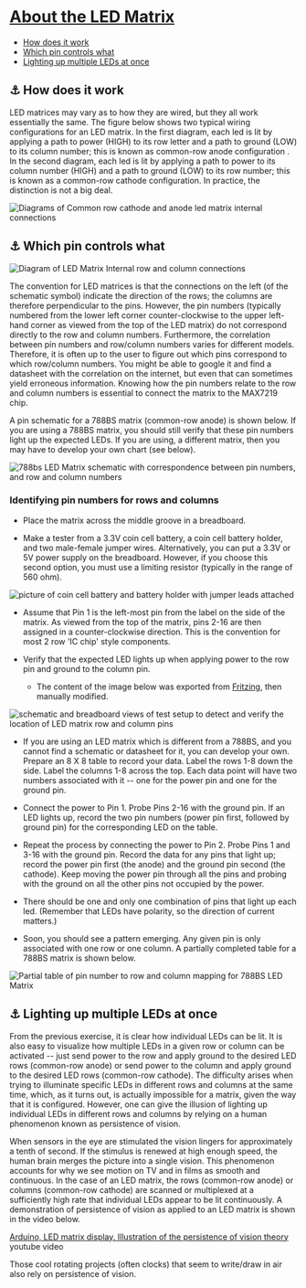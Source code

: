 # [About the LED Matrix](Pumpkin.md)

<link href="css/markdown.css" rel="stylesheet"/>

* [How does it work](#how_matrix_works)
* [Which pin controls what](#pin_row_column)
* [Lighting up multiple LEDs at once](#multiple_at_once)

## <a name="how_matrix_works">⚓</a> How does it work

LED matrices may vary as to how they are wired, but they all work essentially the same.  The figure below shows two typical wiring configurations for an LED matrix.  In the first diagram, each led is lit by applying a path to power (HIGH) to its row letter and a path to ground (LOW) to its column number; this is known as common-row anode configuration . In the second diagram, each led is lit by applying a path to power to its column number (HIGH) and a path to ground (LOW) to its row number; this is known as a common-row cathode configuration. In practice, the distinction is not a big deal.

![Diagrams of Common row cathode and anode led matrix internal connections](pictures/polarity-in-matrix.png)

## <a name="pin_row_column">⚓</a> Which pin controls what

![Diagram of LED Matrix Internal row and column connections](pictures/LED-Matrix-Internal-Structure.png)

The convention for LED matrices is that the connections on the left (of the schematic symbol) indicate the direction of the rows; the columns are therefore perpendicular to the pins.  However, the pin numbers (typically numbered from the lower left corner counter-clockwise to the upper left-hand corner as viewed from the top of the LED matrix) do not correspond directly to the row and column numbers.  Furthermore, the correlation between pin numbers and row/column numbers varies for different models.  Therefore, it is often up to the user to figure out which pins correspond to which row/column numbers.  You might be able to google it and find a datasheet with the correlation on the internet, but even that can sometimes yield erroneous information.  Knowing how the pin numbers relate to the row and column numbers is essential to connect the matrix to the MAX7219 chip.

A pin schematic for a 788BS matrix (common-row anode) is shown below.  If you are using a 788BS matrix, you should still verify that these pin numbers light up the expected LEDs.  If you are using, a different matrix, then you may have to develop your own chart (see below).

![788bs LED Matrix schematic with correspondence between pin numbers, and row and column numbers](pictures/788bs-led-matrix-schematic.svg)

### Identifying pin numbers for rows and columns

* Place the matrix across the middle groove in a breadboard.

* Make a tester from a 3.3V coin cell battery, a coin cell battery holder, and two male-female jumper wires. Alternatively, you can put a 3.3V or 5V power supply on the breadboard.  However, if you choose this second option, you must use a limiting resistor (typically in the range of 560 ohm).

![picture of coin cell battery and battery holder with jumper leads attached](pictures/coin-cell-tester.png)

* Assume that Pin 1 is the left-most pin from the label on the side of the matrix.  As viewed from the top of the matrix, pins 2-16 are then assigned in a counter-clockwise direction.  This is the convention for most 2 row 'IC chip' style components.

* Verify that the expected LED lights up when applying power to the row pin and ground to the column pin.
  * The content of the image below was exported from [Fritzing](https://fritzing.org/), then manually modified.

![schematic and breadboard views of test setup to detect and verify the location of LED matrix row and column pins](pictures/LED-pin-detection.svg)

* If you are using an LED matrix which is different from a 788BS, and you cannot find a schematic or datasheet for it, you can develop your own.  Prepare an 8 X 8 table to record your data.  Label the rows 1-8 down the side.  Label the columns 1-8 across the top. Each data point will have two numbers associated with it -- one for the power pin and one for the ground pin.

* Connect the power to Pin 1.  Probe Pins 2-16 with the ground pin.  If an LED lights up, record the two pin numbers (power pin first, followed by ground pin) for the corresponding LED on the table.

* Repeat the process by connecting the power to Pin 2.   Probe Pins 1 and 3-16 with the ground pin.  Record the data for any pins that light up; record the power pin first (the anode) and the ground pin second (the cathode).  Keep moving the power pin through all the pins and probing with the ground on all the other pins not occupied by the power.

* There should be one and only one combination of pins that light up each led.  (Remember that LEDs have polarity, so the direction of current matters.)

* Soon, you should see a pattern emerging. Any given pin is only associated with one row or one column.  A partially completed table for a 788BS matrix is shown below.

![Partial table of pin number to row and column mapping for 788BS LED Matrix](pictures/matrix-rows-and-columns.png)

## <a name="multiple_at_once">⚓</a> Lighting up multiple LEDs at once

From the previous exercise, it is clear how individual LEDs can be lit.  It is also easy to visualize how multiple LEDs in a given row or column can be activated -- just send power to the row and apply ground to the desired LED rows (common-row anode) or send power to the column and apply ground to the desired LED rows (common-row cathode).  The difficulty arises when trying to illuminate specific LEDs in different rows and columns at the same time, which, as it turns out, is actually impossible for a matrix, given the way that it is configured.  However, one can give the illusion of lighting up individual LEDs in different rows and columns by relying on a human phenomenon known as persistence of vision.

When sensors in the eye are stimulated the vision lingers for approximately a tenth of second. If the stimulus is renewed at high enough speed, the human brain merges the picture into a single vision.  This phenomenon accounts for why we see motion on TV and in films as smooth and continuous. In the case of an LED matrix, the rows (common-row anode) or columns (common-row cathode) are scanned or multiplexed at a sufficiently high rate that individual LEDs appear to be lit continuously. A demonstration of persistence of vision as applied to an LED matrix is shown in the video below.

[Arduino, LED matrix display. Illustration of the persistence of vision theory](https://www.youtube.com/watch?v=2y_9uLNTRbQ) youtube video

Those cool rotating projects (often clocks) that seem to write/draw in air also rely on persistence of vision.
